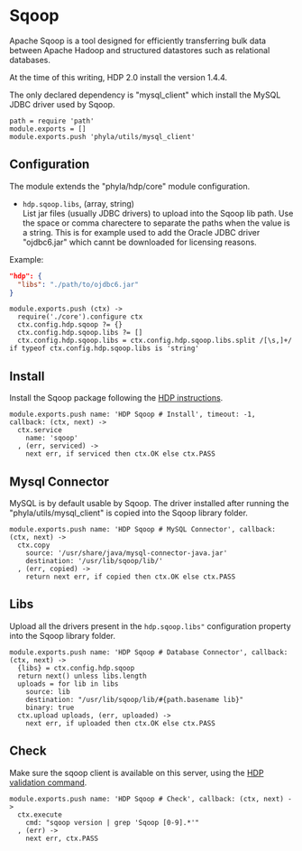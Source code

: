
# Sqoop


Apache Sqoop is a tool designed for efficiently transferring bulk data between 
Apache Hadoop and structured datastores such as relational databases.

At the time of this writing, HDP 2.0 install the version 1.4.4.

The only declared dependency is "mysql_client" which install the MySQL JDBC 
driver used by Sqoop.

    path = require 'path'
    module.exports = []
    module.exports.push 'phyla/utils/mysql_client'

## Configuration

The module extends the "phyla/hdp/core" module configuration.

*   `hdp.sqoop.libs`, (array, string)   
    List jar files (usually JDBC drivers) to upload into the Sqoop lib path. 
    Use the space or comma charectere to separate the paths when the value is a 
    string. This is for example used to add the Oracle JDBC driver "ojdbc6.jar" 
    which cannt be downloaded for licensing reasons.

Example:

```json
"hdp": {
  "libs": "./path/to/ojdbc6.jar"
}
```

    module.exports.push (ctx) ->
      require('./core').configure ctx
      ctx.config.hdp.sqoop ?= {}
      ctx.config.hdp.sqoop.libs ?= []
      ctx.config.hdp.sqoop.libs = ctx.config.hdp.sqoop.libs.split /[\s,]+/ if typeof ctx.config.hdp.sqoop.libs is 'string'

## Install

Install the Sqoop package following the [HDP instructions][install].

    module.exports.push name: 'HDP Sqoop # Install', timeout: -1, callback: (ctx, next) ->
      ctx.service
        name: 'sqoop'
      , (err, serviced) ->
        next err, if serviced then ctx.OK else ctx.PASS

## Mysql Connector

MySQL is by default usable by Sqoop. The driver installed after running the 
"phyla/utils/mysql_client" is copied into the Sqoop library folder.

    module.exports.push name: 'HDP Sqoop # MySQL Connector', callback: (ctx, next) ->
      ctx.copy
        source: '/usr/share/java/mysql-connector-java.jar'
        destination: '/usr/lib/sqoop/lib/'
      , (err, copied) ->
        return next err, if copied then ctx.OK else ctx.PASS

## Libs

Upload all the drivers present in the `hdp.sqoop.libs"` configuration property into
the Sqoop library folder.

    module.exports.push name: 'HDP Sqoop # Database Connector', callback: (ctx, next) ->
      {libs} = ctx.config.hdp.sqoop
      return next() unless libs.length
      uploads = for lib in libs
        source: lib
        destination: "/usr/lib/sqoop/lib/#{path.basename lib}"
        binary: true
      ctx.upload uploads, (err, uploaded) ->
        next err, if uploaded then ctx.OK else ctx.PASS

## Check

Make sure the sqoop client is available on this server, using the [HDP validation
command][validate].

    module.exports.push name: 'HDP Sqoop # Check', callback: (ctx, next) ->
      ctx.execute
        cmd: "sqoop version | grep 'Sqoop [0-9].*'"
      , (err) ->
        next err, ctx.PASS

[install]: http://docs.hortonworks.com/HDPDocuments/HDP2/HDP-2.0.9.1/bk_installing_manually_book/content/rpm-chap10-1.html
[validate]: http://docs.hortonworks.com/HDPDocuments/HDP2/HDP-2.0.9.1/bk_installing_manually_book/content/rpm-chap10-4.html






